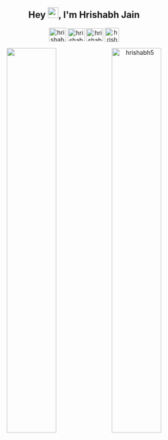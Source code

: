 <h2 align="center">Hey <img src="https://github.com/TheDudeThatCode/TheDudeThatCode/blob/master/Assets/Hi.gif" width="25px" style="margin-top: 2px;">, I'm Hrishabh Jain</h2>

<p align="center">
<a href="https://twitter.com/hrishabhj5" target="blank"><img align="center" src="https://raw.githubusercontent.com/rahuldkjain/github-profile-readme-generator/master/src/images/icons/Social/twitter.svg" alt="hrishabhj5" height="32" width="40" /></a>
<a href="https://linkedin.com/in/hrishabh-jain" target="blank"><img align="center" src="https://raw.githubusercontent.com/rahuldkjain/github-profile-readme-generator/master/src/images/icons/Social/linked-in-alt.svg" alt="hrishabh-jain" height="30" width="40" /></a>
<a href="https://instagram.com/hrishabh.hj" target="blank"><img align="center" src="https://raw.githubusercontent.com/rahuldkjain/github-profile-readme-generator/master/src/images/icons/Social/instagram.svg" alt="hrishabh.hj" height="30" width="40" /></a>
<a href="https://www.leetcode.com/hrishabhcodes" target="blank"><img align="center" src="https://upload.wikimedia.org/wikipedia/commons/1/19/LeetCode_logo_black.png" alt="hrishabhcodes" height="33"  /></a>
</p>

<p align="center">
  <img width="48%" src="https://github-readme-streak-stats.herokuapp.com?user=Hrishabh5&hide_border=true&date_format=M%20j%5B%2C%20Y%5D)" />
  <img width="48%" src="https://github-readme-stats.vercel.app/api?username=hrishabh5&show_icons=true&hide_border=true&locale=en" alt="hrishabh5" />
</p>


<!--
**Hrishabh5/hrishabh5** is a ✨ _special_ ✨ repository because its `README.md` (this file) appears on your GitHub profile.

Here are some ideas to get you started:

- 🔭 I’m currently working on ...
- 🌱 I’m currently learning ...
- 👯 I’m looking to collaborate on ...
- 🤔 I’m looking for help with ...
- 💬 Ask me about ...
- 📫 How to reach me: ...
- 😄 Pronouns: ...
- ⚡ Fun fact: ...
-->

